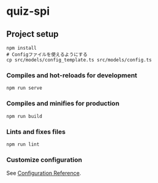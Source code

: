 # quiz-spi

## Project setup
```
npm install
# Configファイルを使えるようにする
cp src/models/config_template.ts src/models/config.ts
```

### Compiles and hot-reloads for development
```
npm run serve
```

### Compiles and minifies for production
```
npm run build
```

### Lints and fixes files
```
npm run lint
```

### Customize configuration
See [Configuration Reference](https://cli.vuejs.org/config/).
